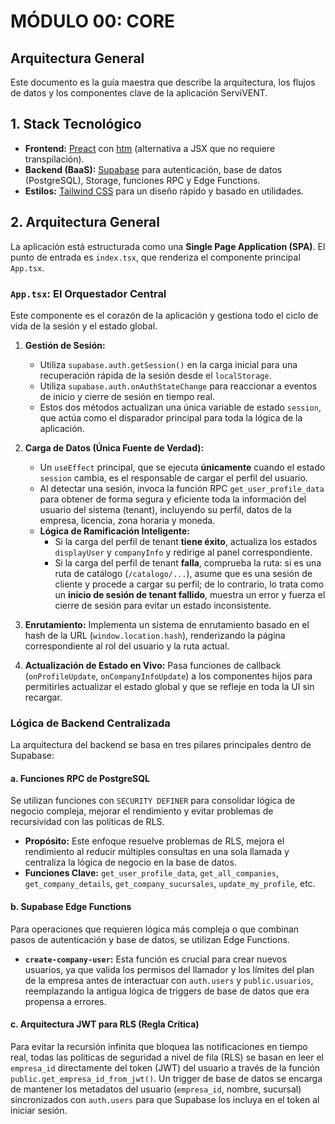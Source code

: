 # MÓDULO 00: CORE
## Arquitectura General

Este documento es la guía maestra que describe la arquitectura, los flujos de datos y los componentes clave de la aplicación ServiVENT.

## 1. Stack Tecnológico

-   **Frontend:** [Preact](https://preactjs.com/) con [htm](https://github.com/developit/htm) (alternativa a JSX que no requiere transpilación).
-   **Backend (BaaS):** [Supabase](https://supabase.com/) para autenticación, base de datos (PostgreSQL), Storage, funciones RPC y Edge Functions.
-   **Estilos:** [Tailwind CSS](https://tailwindcss.com/) para un diseño rápido y basado en utilidades.

## 2. Arquitectura General

La aplicación está estructurada como una **Single Page Application (SPA)**. El punto de entrada es `index.tsx`, que renderiza el componente principal `App.tsx`.

### `App.tsx`: El Orquestador Central

Este componente es el corazón de la aplicación y gestiona todo el ciclo de vida de la sesión y el estado global.

1.  **Gestión de Sesión:**
    -   Utiliza `supabase.auth.getSession()` en la carga inicial para una recuperación rápida de la sesión desde el `localStorage`.
    -   Utiliza `supabase.auth.onAuthStateChange` para reaccionar a eventos de inicio y cierre de sesión en tiempo real.
    -   Estos dos métodos actualizan una única variable de estado `session`, que actúa como el disparador principal para toda la lógica de la aplicación.

2.  **Carga de Datos (Única Fuente de Verdad):**
    -   Un `useEffect` principal, que se ejecuta **únicamente** cuando el estado `session` cambia, es el responsable de cargar el perfil del usuario.
    -   Al detectar una sesión, invoca la función RPC `get_user_profile_data` para obtener de forma segura y eficiente toda la información del usuario del sistema (tenant), incluyendo su perfil, datos de la empresa, licencia, zona horaria y moneda.
    -   **Lógica de Ramificación Inteligente:**
        -   Si la carga del perfil de tenant **tiene éxito**, actualiza los estados `displayUser` y `companyInfo` y redirige al panel correspondiente.
        -   Si la carga del perfil de tenant **falla**, comprueba la ruta: si es una ruta de catálogo (`/catalogo/...`), asume que es una sesión de cliente y procede a cargar su perfil; de lo contrario, lo trata como un **inicio de sesión de tenant fallido**, muestra un error y fuerza el cierre de sesión para evitar un estado inconsistente.

3.  **Enrutamiento:** Implementa un sistema de enrutamiento basado en el hash de la URL (`window.location.hash`), renderizando la página correspondiente al rol del usuario y la ruta actual.

4.  **Actualización de Estado en Vivo:** Pasa funciones de callback (`onProfileUpdate`, `onCompanyInfoUpdate`) a los componentes hijos para permitirles actualizar el estado global y que se refleje en toda la UI sin recargar.

### Lógica de Backend Centralizada

La arquitectura del backend se basa en tres pilares principales dentro de Supabase:

#### a. Funciones RPC de PostgreSQL

Se utilizan funciones con `SECURITY DEFINER` para consolidar lógica de negocio compleja, mejorar el rendimiento y evitar problemas de recursividad con las políticas de RLS.
-   **Propósito:** Este enfoque resuelve problemas de RLS, mejora el rendimiento al reducir múltiples consultas en una sola llamada y centraliza la lógica de negocio en la base de datos.
-   **Funciones Clave:** `get_user_profile_data`, `get_all_companies`, `get_company_details`, `get_company_sucursales`, `update_my_profile`, etc.

#### b. Supabase Edge Functions

Para operaciones que requieren lógica más compleja o que combinan pasos de autenticación y base de datos, se utilizan Edge Functions.
-   **`create-company-user`:** Esta función es crucial para crear nuevos usuarios, ya que valida los permisos del llamador y los límites del plan de la empresa antes de interactuar con `auth.users` y `public.usuarios`, reemplazando la antigua lógica de triggers de base de datos que era propensa a errores.

#### c. Arquitectura JWT para RLS (Regla Crítica)

Para evitar la recursión infinita que bloquea las notificaciones en tiempo real, todas las políticas de seguridad a nivel de fila (RLS) se basan en leer el `empresa_id` directamente del token (JWT) del usuario a través de la función `public.get_empresa_id_from_jwt()`. Un trigger de base de datos se encarga de mantener los metadatos del usuario (`empresa_id`, nombre, sucursal) sincronizados con `auth.users` para que Supabase los incluya en el token al iniciar sesión.

